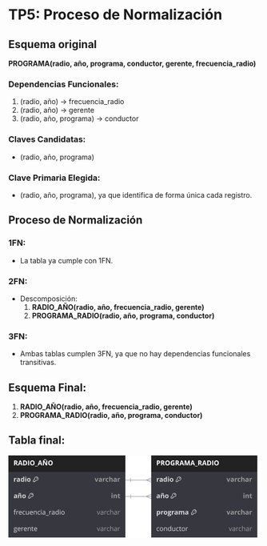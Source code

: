 # TP5: Proceso de Normalización

## Esquema original

**PROGRAMA(radio, año, programa, conductor, gerente, frecuencia_radio)**

### Dependencias Funcionales:

1. (radio, año) → frecuencia_radio
2. (radio, año) → gerente
3. (radio, año, programa) → conductor

### Claves Candidatas:

- (radio, año, programa)

### Clave Primaria Elegida:

- (radio, año, programa), ya que identifica de forma única cada registro.

## Proceso de Normalización

### 1FN:

- La tabla ya cumple con 1FN.

### 2FN:

- Descomposición:
  1. **RADIO_AÑO(radio, año, frecuencia_radio, gerente)**
  2. **PROGRAMA_RADIO(radio, año, programa, conductor)**

### 3FN:

- Ambas tablas cumplen 3FN, ya que no hay dependencias funcionales transitivas.

## Esquema Final:

1. **RADIO_AÑO(radio, año, frecuencia_radio, gerente)**
2. **PROGRAMA_RADIO(radio, año, programa, conductor)**

## Tabla final:

![tabla](./ejer_3.svg)
